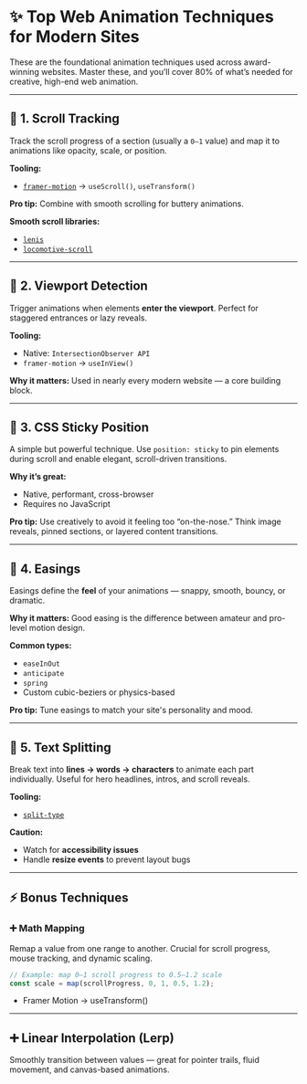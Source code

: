 # ✨ Top Web Animation Techniques for Modern Sites

These are the foundational animation techniques used across award-winning websites. Master these, and you’ll cover 80% of what’s needed for creative, high-end web animation.

---

## 🔹 1. Scroll Tracking

Track the scroll progress of a section (usually a `0–1` value) and map it to animations like opacity, scale, or position.

**Tooling:**

- [`framer-motion`](https://www.framer.com/motion/) → `useScroll()`, `useTransform()`

**Pro tip:** Combine with smooth scrolling for buttery animations.

**Smooth scroll libraries:**

- [`lenis`](https://github.com/studio-freight/lenis)
- [`locomotive-scroll`](https://github.com/locomotivemtl/locomotive-scroll)

---

## 🔹 2. Viewport Detection

Trigger animations when elements **enter the viewport**. Perfect for staggered entrances or lazy reveals.

**Tooling:**

- Native: `IntersectionObserver API`
- `framer-motion` → `useInView()`

**Why it matters:** Used in nearly every modern website — a core building block.

---

## 🔹 3. CSS Sticky Position

A simple but powerful technique. Use `position: sticky` to pin elements during scroll and enable elegant, scroll-driven transitions.

**Why it’s great:**

- Native, performant, cross-browser
- Requires no JavaScript

**Pro tip:** Use creatively to avoid it feeling too “on-the-nose.” Think image reveals, pinned sections, or layered content transitions.

---

## 🔹 4. Easings

Easings define the **feel** of your animations — snappy, smooth, bouncy, or dramatic.

**Why it matters:** Good easing is the difference between amateur and pro-level motion design.

**Common types:**

- `easeInOut`
- `anticipate`
- `spring`
- Custom cubic-beziers or physics-based

**Pro tip:** Tune easings to match your site's personality and mood.

---

## 🔹 5. Text Splitting

Break text into **lines → words → characters** to animate each part individually. Useful for hero headlines, intros, and scroll reveals.

**Tooling:**

- [`split-type`](https://github.com/lukePeavey/SplitType)

**Caution:**

- Watch for **accessibility issues**
- Handle **resize events** to prevent layout bugs

---

## ⚡ Bonus Techniques

### ➕ Math Mapping

Remap a value from one range to another. Crucial for scroll progress, mouse tracking, and dynamic scaling.

```js
// Example: map 0–1 scroll progress to 0.5–1.2 scale
const scale = map(scrollProgress, 0, 1, 0.5, 1.2);
```

- Framer Motion → useTransform()

---

## ➕ Linear Interpolation (Lerp)

Smoothly transition between values — great for pointer trails, fluid movement, and canvas-based animations.
